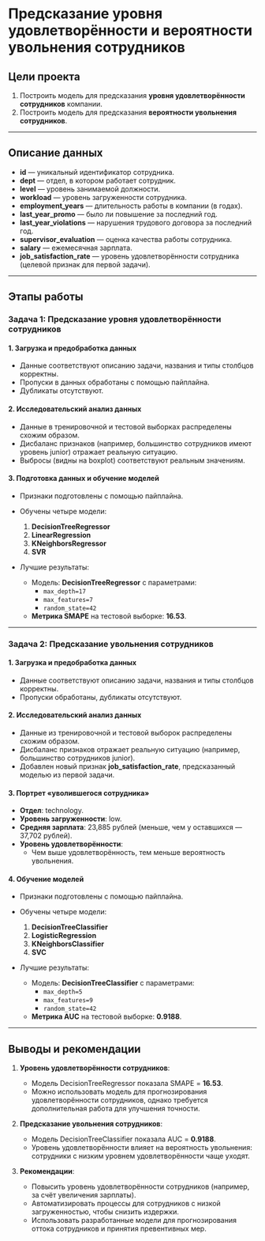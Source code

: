 # Предсказание уровня удовлетворённости и вероятности увольнения сотрудников

## Цели проекта
1. Построить модель для предсказания **уровня удовлетворённости сотрудников** компании.
2. Построить модель для предсказания **вероятности увольнения сотрудников**.

---

## Описание данных
- **id** — уникальный идентификатор сотрудника.
- **dept** — отдел, в котором работает сотрудник.
- **level** — уровень занимаемой должности.
- **workload** — уровень загруженности сотрудника.
- **employment_years** — длительность работы в компании (в годах).
- **last_year_promo** — было ли повышение за последний год.
- **last_year_violations** — нарушения трудового договора за последний год.
- **supervisor_evaluation** — оценка качества работы сотрудника.
- **salary** — ежемесячная зарплата.
- **job_satisfaction_rate** — уровень удовлетворённости сотрудника (целевой признак для первой задачи).

---

## Этапы работы

### Задача 1: Предсказание уровня удовлетворённости сотрудников
#### 1. Загрузка и предобработка данных
- Данные соответствуют описанию задачи, названия и типы столбцов корректны.
- Пропуски в данных обработаны с помощью пайплайна.
- Дубликаты отсутствуют.

#### 2. Исследовательский анализ данных
- Данные в тренировочной и тестовой выборках распределены схожим образом.
- Дисбаланс признаков (например, большинство сотрудников имеют уровень junior) отражает реальную ситуацию.
- Выбросы (видны на boxplot) соответствуют реальным значениям.

#### 3. Подготовка данных и обучение моделей
- Признаки подготовлены с помощью пайплайна.
- Обучены четыре модели:
  1. **DecisionTreeRegressor**
  2. **LinearRegression**
  3. **KNeighborsRegressor**
  4. **SVR**

- Лучшие результаты:
  - Модель: **DecisionTreeRegressor** с параметрами:
    - `max_depth=17`
    - `max_features=7`
    - `random_state=42`
  - **Метрика SMAPE** на тестовой выборке: **16.53**.

---

### Задача 2: Предсказание увольнения сотрудников
#### 1. Загрузка и предобработка данных
- Данные соответствуют описанию задачи, названия и типы столбцов корректны.
- Пропуски обработаны, дубликаты отсутствуют.

#### 2. Исследовательский анализ данных
- Данные из тренировочной и тестовой выборок распределены схожим образом.
- Дисбаланс признаков отражает реальную ситуацию (например, большинство сотрудников junior).
- Добавлен новый признак **job_satisfaction_rate**, предсказанный моделью из первой задачи.

#### 3. Портрет «уволившегося сотрудника»
- **Отдел**: technology.
- **Уровень загруженности**: low.
- **Средняя зарплата**: 23,885 рублей (меньше, чем у оставшихся — 37,702 рублей).
- **Уровень удовлетворённости**:
  - Чем выше удовлетворённость, тем меньше вероятность увольнения.

#### 4. Обучение моделей
- Признаки подготовлены с помощью пайплайна.
- Обучены четыре модели:
  1. **DecisionTreeClassifier**
  2. **LogisticRegression**
  3. **KNeighborsClassifier**
  4. **SVC**

- Лучшие результаты:
  - Модель: **DecisionTreeClassifier** с параметрами:
    - `max_depth=5`
    - `max_features=9`
    - `random_state=42`
  - **Метрика AUC** на тестовой выборке: **0.9188**.

---

## Выводы и рекомендации
1. **Уровень удовлетворённости сотрудников**:
   - Модель DecisionTreeRegressor показала SMAPE = **16.53**.
   - Можно использовать модель для прогнозирования удовлетворённости сотрудников, однако требуется дополнительная работа для улучшения точности.

2. **Предсказание увольнения сотрудников**:
   - Модель DecisionTreeClassifier показала AUC = **0.9188**.
   - Уровень удовлетворённости влияет на вероятность увольнения: сотрудники с низким уровнем удовлетворённости чаще уходят.

3. **Рекомендации**:
   - Повысить уровень удовлетворённости сотрудников (например, за счёт увеличения зарплаты).
   - Автоматизировать процессы для сотрудников с низкой загруженностью, чтобы снизить издержки.
   - Использовать разработанные модели для прогнозирования оттока сотрудников и принятия превентивных мер.

